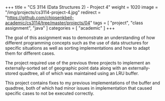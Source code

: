 +++
title = "CS 3114 (Data Structures 2) - Project 4"
weight = 1020
image = "/img/projects/cs3114-project-4.jpg"
redirect = "https://github.com/chipsenkbeil-academic/cs3114/tree/master/projects/04"
tags = [ "project", "class assignment", "java" ]
categories = [ "academic" ]
+++

The goal of this assignment was to demonstrate an understanding of how
different programming concepts such as the use of data structures for specific
situations as well as sorting implementations and how to adapt them for
different cases.

The project required use of the previous three projects to implement an
externally-sorted set of geographic point data along with an externally-stored
quadtree, all of which was maintained using an LRU buffer.

This project contains fixes to my previous implementations of the buffer and
quadtree, both of which had minor issues in implementation that caused specific
cases to not be executed correctly.

